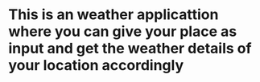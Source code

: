 <h1>This is an weather applicattion where you can give your place as input and get the weather details of your location accordingly</h1>